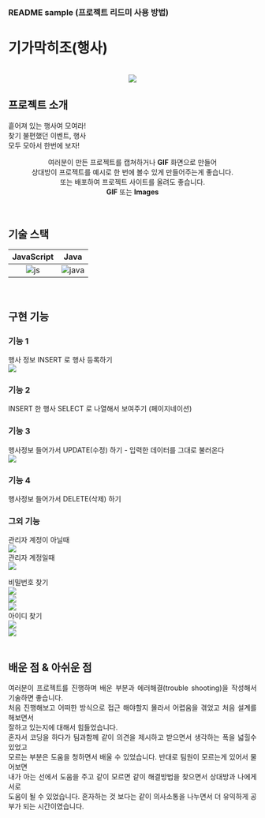 ### README sample (프로젝트 리드미 사용 방법)
# 기가막히조(행사)

<p align="center">
  <br>
  <img src="https://github.com/Changgyu1/Chang_Gu/blob/master/readme-static/svg/main.png?raw=true">
  <br>
</p>



## 프로젝트 소개

<p align="justify">
흩어져 있는 행사여 모여라!<br>
찾기 불편했던 이벤트, 행사<br>
모두 모아서 한번에 보자!
</p>

<p align="center">
여러분이 만든 프로젝트를 캡쳐하거나 <strong>GIF</strong> 화면으로 만들어 <br />
상대방이 프로젝트를 예시로 한 번에 볼수 있게 만들어주는게 좋습니다.<br />
또는 배포하여 프로젝트 사이트를 올려도 좋습니다.<br />
<strong>GIF</strong> 또는 <strong>Images</strong>
</p>

<br>

## 기술 스택

| JavaScript |    Java    | 
| :--------: | :--------: | 
|   ![js]    |  ![java]   |

<br>

## 구현 기능

### 기능 1
행사 정보 INSERT 로 행사 등록하기<br>
<img src="https://github.com/Changgyu1/Chang_Gu/blob/master/readme-static/svg/%ED%96%89%EC%82%AC%EC%9E%91%EC%84%B1.png?raw=true"><br>
### 기능 2
INSERT 한 행사 SELECT 로 나열해서 보여주기 (페이지네이션)<br>
<img src=""><br>

### 기능 3
행사정보 들어가서 UPDATE(수정) 하기 - 입력한 데이터를 그대로 불러온다<br>
<img src="https://github.com/Changgyu1/Chang_Gu/blob/master/readme-static/svg/%EC%88%98%EC%A0%95%ED%95%98%EA%B8%B0.png?raw=true"><br>

### 기능 4
행사정보 들어가서 DELETE(삭제) 하기<br>

### 그외 기능
관리자 계정이 아닐때<br>
<img src="https://github.com/Changgyu1/Chang_Gu/blob/master/readme-static/svg/%EB%94%94%ED%85%8C%EC%9D%BC.png?raw=true"><br>
관리자 계정일때 <br>
<img src="https://github.com/Changgyu1/Chang_Gu/blob/master/readme-static/svg/%EB%94%94%ED%85%8C%EC%9D%BC(%EA%B4%80%EB%A6%AC%EC%9E%90%EA%B3%84%EC%A0%95).png?raw=true"><br>

비밀번호 찾기<br>
<img src="https://github.com/Changgyu1/Chang_Gu/blob/master/readme-static/svg/%EB%B9%84%EB%B0%80%EB%B2%88%ED%98%B8%EC%B0%BE%EA%B8%B01.png?raw=true"><br>
<img src="https://github.com/Changgyu1/Chang_Gu/blob/master/readme-static/svg/%EB%B9%84%EB%B0%80%EB%B2%88%ED%98%B8%EC%B0%BE%EA%B8%B02.png?raw=true"><br>
<img src="https://github.com/Changgyu1/Chang_Gu/blob/master/readme-static/svg/%EB%B9%84%EB%B0%80%EB%B2%88%ED%98%B8%EC%B0%BE%EA%B8%B03.png?raw=true"><br>
아이디 찾기<br>
<img src="https://github.com/Changgyu1/Chang_Gu/blob/master/readme-static/svg/%EC%95%84%EC%9D%B4%EB%94%94%EC%B0%BE%EA%B8%B01.png?raw=true"><br>
<img src="https://github.com/Changgyu1/Chang_Gu/blob/master/readme-static/svg/%EC%95%84%EC%9D%B4%EB%94%94%EC%B0%BE%EA%B8%B02.png?raw=true"><br>
<br>

## 배운 점 & 아쉬운 점

<p align="justify">
여러분이 프로젝트를 진행하며 배운 부분과 에러해결(trouble shooting)을 작성해서 기술하면 좋습니다.<br />
처음 진행해보고 어떠한 방식으로 접근 해야할지 몰라서 어렵움을 겪었고 처음 설계를 해보면서  <br>
잘하고 있는지에 대해서 힘들었습니다.<br>
혼자서 코딩을 하다가 팀과함께 같이 의견을 제시하고 받으면서 생각하는 폭을 넓힐수 있었고<br>
모르는 부분은 도움을 청하면서 배울 수 있었습니다. 반대로 팀원이 모르는게 있어서 물어보면<br>
내가 아는 선에서 도움을 주고 같이 모르면 같이 해결방법을 찾으면서 상대방과 나에게 서로<br>
도움이 될 수 있었습니다. 혼자하는 것 보다는 같이 의사소통을 나누면서 더 유익하게 공부가 되는 시간이였습니다.<br>
</p>

<br>


<!-- Stack Icon Refernces -->

[js]: ./readme-static/img/javascript.svg
[java]: ./readme-static/img/java.svg

